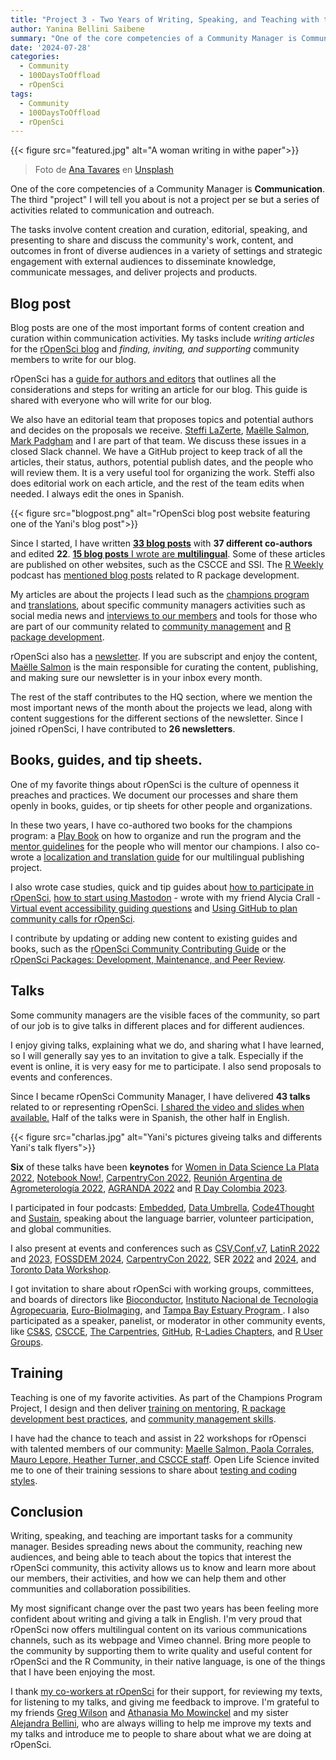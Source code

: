 ```yaml
---
title: "Project 3 - Two Years of Writing, Speaking, and Teaching with the rOpenSci Community"
author: Yanina Bellini Saibene
summary: "One of the core competencies of a Community Manager is Communication. The third 'project' I will tell you about is not a project per se but a series of activities related to communication and outreach." 
date: '2024-07-28'
categories:
  - Community
  - 100DaysToOffload
  - rOpenSci
tags:
  - Community
  - 100DaysToOffload
  - rOpenSci
---
```


{{< figure src="featured.jpg" alt="A woman writing in withe paper">}}

> Foto de <a href="https://unsplash.com/es/@ana_tavares?utm_content=creditCopyText&utm_medium=referral&utm_source=unsplash">Ana Tavares</a> en <a href="https://unsplash.com/es/fotos/mujer-escribiendo-en-papel-blanco-VDwINWBdX0Y?utm_content=creditCopyText&utm_medium=referral&utm_source=unsplash">Unsplash</a>
  

One of the core competencies of a Community Manager is **Communication**. The third "project" I will tell you about is not a project per se but a series of activities related to communication and outreach. 

The tasks involve content creation and curation, editorial, speaking, and presenting to share and discuss the community's work, content, and outcomes in front of diverse audiences in a variety of settings and strategic engagement with external audiences to disseminate knowledge, communicate messages, and deliver projects and products.

## Blog post

Blog posts are one of the most important forms of content creation and curation within communication activities. My tasks include *writing articles* for the [rOpenSci blog](https://ropensci.org/blog/) and *finding, inviting, and supporting* community members to write for our blog.

rOpenSci has a [guide for authors and editors](https://blogguide.ropensci.org/) that outlines all the considerations and steps for writing an article for our blog. This guide is shared with everyone who will write for our blog.

We also have an editorial team that proposes topics and potential authors and decides on the proposals we receive. [Steffi LaZerte](https://ropensci.org/author/steffi-lazerte/), [Maëlle Salmon](https://ropensci.org/author/ma%C3%ABlle-salmon/), [Mark Padgham](https://ropensci.org/author/mark-padgham/) and I are part of that team. We discuss these issues in a closed Slack channel. We have a GitHub project to keep track of all the articles, their status, authors, potential publish dates, and the people who will review them. It is a very useful tool for organizing the work. Steffi also does editorial work on each article, and the rest of the team edits when needed. I always edit the ones in Spanish.

{{< figure src="blogpost.png" alt="rOpenSci blog post website featuring one of the Yani's blog post">}}

Since I started, I have written [**33 blog posts**](https://ropensci.org/author/yanina-bellini-saibene/) with **37 different co-authors** and edited **22**. [**15 blog posts** I wrote are **multilingual**](https://ropensci.org/es/author/yanina-bellini-saibene/). Some of these articles are published on other websites, such as the CSCCE and SSI. The [R Weekly](https://podcastindex.social/@rpodcast/112088010359984654) podcast has [mentioned blog posts](https://podcastindex.social/@rpodcast/112009437310096805) related to R package development.

My articles are about the projects I lead such as the [champions program](https://ropensci.org/tags/champions-program/) and [translations](https://ropensci.org/tags/multilingual>), about specific community managers activities such as social media news and [interviews to our members](/blog/2024-06-30-ropensci-2years-r-universe-en/) and tools for those who are part of our community related to [community management](https://ropensci.org/tags/community-manager-tools/) and [R package development](https://ropensci.org/tags/package-development/).

rOpenSci also has a [newsletter](https://ropensci.org/tags/newsletter/). If you are subscript and enjoy the content, [Maëlle Salmon](https://ropensci.org/author/ma%C3%ABlle-salmon/) is the main responsible for curating the content, publishing, and making sure our newsletter is in your inbox every month.

The rest of the staff contributes to the HQ section, where we mention the most important news of the month about the projects we lead, along with content suggestions for the different sections of the newsletter. Since I joined rOpenSci, I have contributed to **26 newsletters**.


## Books, guides, and tip sheets.

One of my favorite things about rOpenSci is the culture of openness it preaches and practices. We document our processes and share them openly in books, guides, or tip sheets for other people and organizations.

In these two years, I have co-authored two books for the champions program: a [Play Book](https://ropenscilabs.github.io/champions-program-playbook/) on how to organize and run the program and the [mentor guidelines](https://ropensci-org.github.io/champions-mentor-guidelines/) for the people who will mentor our champions.  I also co-wrote a [localization and translation guide](https://translationguide.ropensci.org/) for our multilingual publishing project.

I also wrote case studies, quick and tip guides about [how to participate in rOpenSci](https://ropensci.org/blog/2022/09/13/contributing-ropensci/), [how to start using Mastodon](<https://zenodo.org/records/10019853>) - wrote with my friend Alycia Crall - [Virtual event accessibility guiding questions](https://zenodo.org/records/8043909) and [Using GitHub to plan community calls for rOpenSci](https://zenodo.org/records/12117430).

I contribute by updating or adding new content to existing guides and books, such as the [rOpenSci Community Contributing Guide](https://contributing.ropensci.org/) or the [rOpenSci Packages: Development, Maintenance, and Peer Review](https://devguide.ropensci.org/).

## Talks

Some community managers are the visible faces of the community, so part of our job is to give talks in different places and for different audiences.

I enjoy giving talks, explaining what we do, and sharing what I have learned, so I will generally say yes to an invitation to give a talk. Especially if the event is online, it is very easy for me to participate. I also send proposals to events and conferences. 

Since I became rOpenSci Community Manager, I have delivered **43 talks** related to or representing rOpenSci. [I shared the video and slides when available.](/talk/) Half of the talks were in Spanish, the other half in English.

{{< figure src="charlas.jpg" alt="Yani's pictures giveing talks and differents Yani's talk flyers">}}

**Six** of these talks have been **keynotes** for [Women in Data Science La Plata 2022](/talk/2022_wisd_la_plata/), [Notebook Now!](/talk/2022_notebooksnow_agu/), [CarpentryCon 2022](), [Reunión Argentina de Agrometerología 2022](/talk/2022_keynote_rada/), [AGRANDA 2022](/talk/2022_agranda/) and [R Day Colombia 2023](/talk/2023_rday_colombia/).

I participated in four podcasts: [Embedded](/talk/2023_embedded_podcast/), [Data Umbrella](/talk/2023_dataumbrella/), [Code4Thought](/talk/2024_code_4_thought_podcast/) and [Sustain](/talk/2024_sustain_podcast/), speaking about the language barrier, volunteer participation, and global communities. 

I also present at events and conferences such as [CSV,Conf,v7](/talk/2023_csv_conf/), [LatinR 2022](/talk/2022_latinr_teachandgetpaid/) and [2023](/talk/2023_latinr_ropensci/), [FOSSDEM 2024](/talk/2024_devroom/), [CarpentryCon 2022](/talk/2022_lightning_talk_carpentrycon/), SER [2022](/talk/2022_ser_brasil/) and [2024](/talk/2024_ser_brasil/), and [Toronto Data Workshop](/talk/2023_torontoworkshopreproducibility/).

I got invitation to share about rOpenSci with working groups, committees, and boards of directors like [Bioconductor](/talk/2023_bioconductor/), [Instituto Nacional de Tecnologia Agropecuaria](/talk/2022_ropensci_pae_inta/), [Euro-BioImaging](/talk/2023_eurobioimaging/), and [Tampa Bay Estuary Program ](/talk/2023_tbep/). I also participated as a speaker, panelist, or moderator in other community events, like [CS&S](/talk/2022_css/), [CSCCE](/talk/2022_cscce_cc_nov/), [The Carpentries](/talk/2023-10-30-thecarpentries25/), [GitHub](/talk/2022_octogatos/), [R-Ladies Chapters](/talk/2023_r-ladiesmexico/), and [R User Groups](/talk/2022_ropensci_champion_abuja/).

## Training

Teaching is one of my favorite activities. As part of the Champions Program Project, I design and then deliver [training on mentoring](https://ropensci-training.github.io/ropensci-mentors/), [R package development best practices](https://paocorrales.github.io/git-developing-software-together/), and [community management skills](https://osschampionsprogram.netlify.app/#/title-slide).

I have had the chance to teach and assist in 22 workshops for rOpensci with talented members of our community: [Maelle Salmon, Paola Corrales, Mauro Lepore, Heather Turner, and CSCCE staff](/blog/2023/08/04/champions-program-training/). Open Life Science invited me to one of their training sessions to share about [testing and coding styles](/talk/2023_ols/). 


## Conclusion

Writing, speaking, and teaching are important tasks for a community manager. Besides spreading news about the community, reaching new audiences, and being able to teach about the topics that interest the rOpenSci community, this activity allows us to know and learn more about our members, their activities, and how we can help them and other communities and collaboration possibilities.

My most significant change over the past two years has been feeling more confident about writing and giving a talk in English. I'm very proud that rOpenSci now offers multilingual content on its various communications channels, such as its webpage and Vimeo channel. Bring more people to the community by supporting them to write quality and useful content for rOpenSci and the R Community, in their native language, is one of the things that I have been enjoying the most.

I thank [my co-workers at rOpenSci](https://ropensci.org/about/#team) for their support, for reviewing my texts, for listening to my talks, and giving me feedback to improve. I'm grateful to my friends [Greg Wilson](https://third-bit.com) and [Athanasia Mo Mowinckel](https://drmowinckels.io) and my sister [Alejandra Bellini](https://www.instagram.com/alejandrabellini/), who are always willing to help me improve my texts and my talks and introduce me to people to share about what we are doing at rOpenSci.